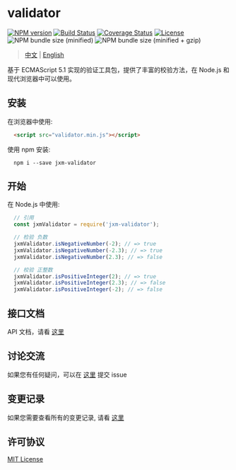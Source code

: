 
validator
===========================

[![NPM version](http://img.shields.io/npm/v/jxm-validator.svg)](https://npmjs.org/package/jxm-validator)
[![Build Status](https://travis-ci.org/sTdobTs/validator.svg?branch=master)](https://travis-ci.org/sTdobTs/validator)
[![Coverage Status](https://coveralls.io/repos/github/sTdobTs/validator/badge.svg?branch=master)](https://coveralls.io/github/sTdobTs/validator?branch=master)
[![License](https://img.shields.io/npm/l/jxm-validator.svg?maxAge=2592000)](https://github.com/sTdobTs/validator/blob/master/LICENSE)
![NPM bundle size (minified)](https://img.shields.io/bundlephobia/min/jxm-validator.svg)
![NPM bundle size (minified + gzip)](https://img.shields.io/bundlephobia/minzip/jxm-validator.svg)

> [中文](https://github.com/sTdobTs/validator/blob/master/README.zh-CN.md) | [English](https://github.com/sTdobTs/validator)

基于 ECMAScript 5.1 实现的验证工具包，提供了丰富的校验方法，在 Node.js 和现代浏览器中可以使用。

## 安装

在浏览器中使用:

```html
  <script src="validator.min.js"></script>
```

使用 npm 安装:

```shell
  npm i --save jxm-validator
```

## 开始

在 Node.js 中使用:

```javascript
  // 引用
  const jxmValidator = require('jxm-validator');

  // 检验 负数
  jxmValidator.isNegativeNumber(-2); // => true
  jxmValidator.isNegativeNumber(-2.3); // => true
  jxmValidator.isNegativeNumber(2.3); // => false

  // 校验 正整数
  jxmValidator.isPositiveInteger(2); // => true
  jxmValidator.isPositiveInteger(2.3); // => false
  jxmValidator.isPositiveInteger(-2); // => false
```

## 接口文档

API 文档，请看 [这里](https://github.com/sTdobTs/validator/blob/master/docs/zh-CN/APIs.md)

## 讨论交流

如果您有任何疑问，可以在 [这里](https://github.com/sTdobTs/validator/issues) 提交 issue

## 变更记录

如果您需要查看所有的变更记录, 请看 [这里](https://github.com/sTdobTs/validator/wiki/Changelog)

## 许可协议

[MIT License](LICENSE)
